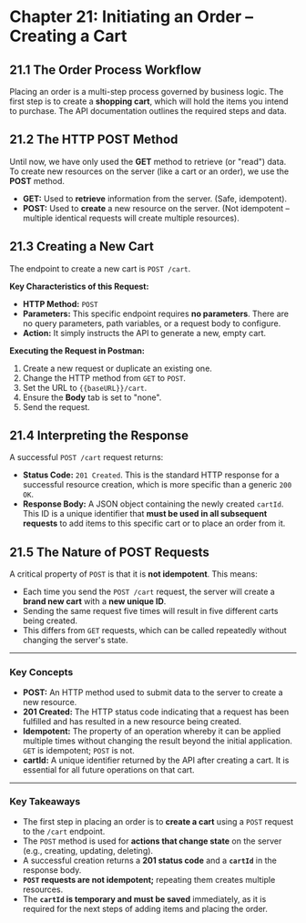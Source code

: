# **Chapter 21: Initiating an Order – Creating a Cart**

## **21.1 The Order Process Workflow**

Placing an order is a multi-step process governed by business logic. The first step is to create a **shopping cart**, which will hold the items you intend to purchase. The API documentation outlines the required steps and data.

## **21.2 The HTTP POST Method**

Until now, we have only used the **GET** method to retrieve (or "read") data. To create new resources on the server (like a cart or an order), we use the **POST** method.

*   **GET:** Used to **retrieve** information from the server. (Safe, idempotent).
*   **POST:** Used to **create** a new resource on the server. (Not idempotent – multiple identical requests will create multiple resources).

## **21.3 Creating a New Cart**

The endpoint to create a new cart is `POST /cart`.

**Key Characteristics of this Request:**
*   **HTTP Method:** `POST`
*   **Parameters:** This specific endpoint requires **no parameters**. There are no query parameters, path variables, or a request body to configure.
*   **Action:** It simply instructs the API to generate a new, empty cart.

**Executing the Request in Postman:**
1.  Create a new request or duplicate an existing one.
2.  Change the HTTP method from `GET` to `POST`.
3.  Set the URL to `{{baseURL}}/cart`.
4.  Ensure the **Body** tab is set to "none".
5.  Send the request.

## **21.4 Interpreting the Response**

A successful `POST /cart` request returns:
*   **Status Code:** `201 Created`. This is the standard HTTP response for a successful resource creation, which is more specific than a generic `200 OK`.
*   **Response Body:** A JSON object containing the newly created `cartId`. This ID is a unique identifier that **must be used in all subsequent requests** to add items to this specific cart or to place an order from it.

## **21.5 The Nature of POST Requests**

A critical property of `POST` is that it is **not idempotent**. This means:
*   Each time you send the `POST /cart` request, the server will create a **brand new cart** with a **new unique ID**.
*   Sending the same request five times will result in five different carts being created.
*   This differs from `GET` requests, which can be called repeatedly without changing the server's state.

***
### **Key Concepts**

*   **POST:** An HTTP method used to submit data to the server to create a new resource.
*   **201 Created:** The HTTP status code indicating that a request has been fulfilled and has resulted in a new resource being created.
*   **Idempotent:** The property of an operation whereby it can be applied multiple times without changing the result beyond the initial application. `GET` is idempotent; `POST` is not.
*   **cartId:** A unique identifier returned by the API after creating a cart. It is essential for all future operations on that cart.

***
### **Key Takeaways**

*   The first step in placing an order is to **create a cart** using a `POST` request to the `/cart` endpoint.
*   The `POST` method is used for **actions that change state** on the server (e.g., creating, updating, deleting).
*   A successful creation returns a **201 status code** and a **`cartId`** in the response body.
*   **`POST` requests are not idempotent;** repeating them creates multiple resources.
*   The **`cartId` is temporary and must be saved** immediately, as it is required for the next steps of adding items and placing the order.
